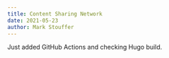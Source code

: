 ```yaml
---
title: Content Sharing Network
date: 2021-05-23
author: Mark Stouffer
---
```


Just added GitHub Actions and checking Hugo build.